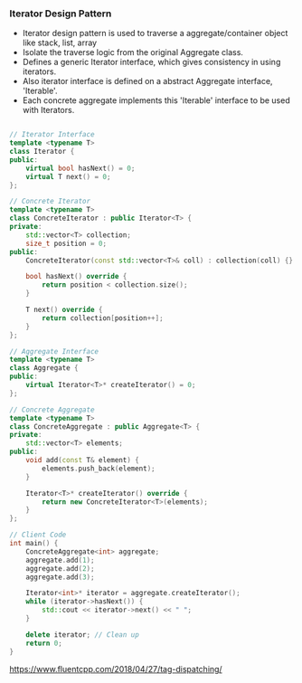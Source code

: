 ### Iterator Design Pattern 

- Iterator design pattern is used to traverse a aggregate/container object like stack, list, array
- Isolate the traverse logic from the original Aggregate class. 
- Defines a generic Iterator interface, which gives consistency in using iterators. 
- Also iterator interface is defined on a abstract Aggregate interface, 'Iterable'. 
- Each concrete aggregate implements this 'Iterable' interface to be used with Iterators. 

```cpp

// Iterator Interface
template <typename T>
class Iterator {
public:
    virtual bool hasNext() = 0;
    virtual T next() = 0;
};

// Concrete Iterator
template <typename T>
class ConcreteIterator : public Iterator<T> {
private:
    std::vector<T> collection;
    size_t position = 0;
public:
    ConcreteIterator(const std::vector<T>& coll) : collection(coll) {}

    bool hasNext() override {
        return position < collection.size();
    }

    T next() override {
        return collection[position++];
    }
};

// Aggregate Interface
template <typename T>
class Aggregate {
public:
    virtual Iterator<T>* createIterator() = 0;
};

// Concrete Aggregate
template <typename T>
class ConcreteAggregate : public Aggregate<T> {
private:
    std::vector<T> elements;
public:
    void add(const T& element) {
        elements.push_back(element);
    }

    Iterator<T>* createIterator() override {
        return new ConcreteIterator<T>(elements);
    }
};

// Client Code
int main() {
    ConcreteAggregate<int> aggregate;
    aggregate.add(1);
    aggregate.add(2);
    aggregate.add(3);

    Iterator<int>* iterator = aggregate.createIterator();
    while (iterator->hasNext()) {
        std::cout << iterator->next() << " ";
    }

    delete iterator; // Clean up
    return 0;
}
```

https://www.fluentcpp.com/2018/04/27/tag-dispatching/
